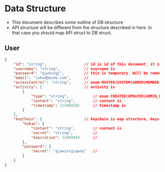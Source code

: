 # Data Structure
- This document describes some outline of DB structure
- API structure will be different from the structure described in here. In that case you should map API struct to DB struct.


## User
```json
{
    "id": "string",                 // id is id of this document, it is automatically generated by mongodb
    "username": "string",           // username is 
    "password": "qjweiogj",         // this is temporary. Will be removed in future
    "email": "johnd@acme.com",      //
    "accessControl": "string",      // enum MASTER|SYSTEM|ADMIN|MEMBER|PENDING|BANNED
    "activity": [                   // activity is 
        {
            "type": "string",           // enum CREATED|UPDATED|ADMIN_NOTE|SIGN_IN|KEYCHAIN_UPSERT|KEYCHAIN_DELETE
            "content": "string",        // content is 
            "timestamp": 123094102      // timestamp is 
        }
    ],
    "keyChain": {                   // keychain is map structure, keys can be anything
        "kakao": {
            "content": "string",        // content is
            "secret": "string",         // 
            "expiration": 12949019      //
        }, 
        "password": {
            "secret": "qjowiergiqwoq"   //
        }
    } 
}
```
